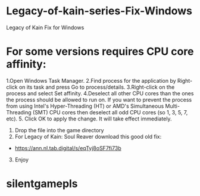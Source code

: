 # Legacy-of-kain-series-Fix-Windows
Legacy of Kain Fix for Windows
# For some versions requires CPU core affinity:
1.Open Windows Task Manager.
2.Find process for the application by Right-click on its task and press Go to process/details.
3.Right-click on the process and select Set affinity.
4.Deselect all other CPU cores than the ones the process should be allowed to run on. If you want to prevent the process from using Intel's Hyper-Threading (HT) or AMD's Simultaneous Multi-Threading (SMT) CPU cores then deselect all odd CPU cores (so 1, 3, 5, 7, etc).
5. Click OK to apply the change. It will take effect immediately.


1. Drop the file into the game directory
2. For Legacy of Kain: Soul Reaver download this good old fix:
* https://ann.nl.tab.digital/s/eqTyj8oSF7fi73b
3. Enjoy
# silentgamepls
